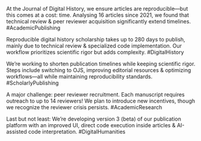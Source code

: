 At the Journal of Digital History, we ensure articles are reproducible—but this comes at a cost: time. Analysing 16 articles since 2021, we found that technical review & peer reviewer acquisition significantly extend timelines. #AcademicPublishing

Reproducible digital history scholarship takes up to 280 days to publish, mainly due to technical review & specialized code implementation. Our workflow prioritizes scientific rigor but adds complexity. #DigitalHistory

We’re working to shorten publication timelines while keeping scientific rigor. Steps include switching to OJS, improving editorial resources & optimizing workflows—all while maintaining reproducibility standards. #ScholarlyPublishing

A major challenge: peer reviewer recruitment. Each manuscript requires outreach to up to 14 reviewers! We plan to introduce new incentives, though we recognize the reviewer crisis persists. #AcademicResearch

Last but not least: We’re developing version 3 (beta) of our publication platform with an improved UI, direct code execution inside articles & AI-assisted code interpretation. #DigitalHumanities
